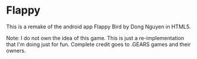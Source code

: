 Flappy
======

This is a remake of the android app Flappy Bird by Dong Nguyen in HTML5.

Note: I do not own the idea of this game. This is just a re-implementation that I'm doing just for fun. Complete credit goes to .GEARS games and their owners.